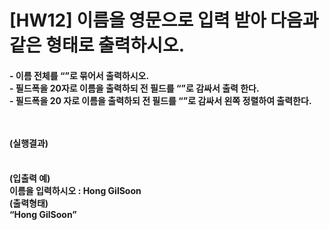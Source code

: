 # [HW12] 이름을 영문으로 입력 받아 다음과 같은 형태로 출력하시오.
<h4>
- 이름 전체를 “”로 묶어서 출력하시오.</br>
- 필드폭을 20자로 이름을 출력하되 전 필드를 “”로 감싸서 출력 한다.</br>
- 필드폭을 20 자로 이름을 출력하되 전 필드를 “”로 감싸서 왼쪽 정렬하여 출력한다.

</br></br>
(실행결과)
</br></br></h4>
<h4>
(입출력 예)</br>
이름을 입력하시오 : Hong GilSoon </br>(출력형태)</br>
“Hong GilSoon”
</h4>